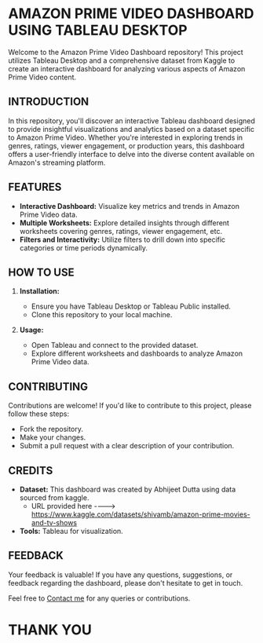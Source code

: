 # AMAZON PRIME VIDEO DASHBOARD USING TABLEAU DESKTOP

Welcome to the Amazon Prime Video Dashboard repository! This project utilizes Tableau Desktop and a comprehensive dataset from Kaggle to create an interactive dashboard for analyzing various aspects of Amazon Prime Video content.

## INTRODUCTION

In this repository, you'll discover an interactive Tableau dashboard designed to provide insightful visualizations and analytics based on a dataset specific to Amazon Prime Video. Whether you're interested in exploring trends in genres, ratings, viewer engagement, or production years, this dashboard offers a user-friendly interface to delve into the diverse content available on Amazon's streaming platform.

## FEATURES

- **Interactive Dashboard:** Visualize key metrics and trends in Amazon Prime Video data.
- **Multiple Worksheets:** Explore detailed insights through different worksheets covering genres, ratings, viewer engagement, etc.
- **Filters and Interactivity:** Utilize filters to drill down into specific categories or time periods dynamically.

## HOW TO USE

1. **Installation:**
    - Ensure you have Tableau Desktop or Tableau Public installed.
    - Clone this repository to your local machine.

2. **Usage:**
    - Open Tableau and connect to the provided dataset.
    - Explore different worksheets and dashboards to analyze Amazon Prime Video data.

## CONTRIBUTING

Contributions are welcome! If you'd like to contribute to this project, please follow these steps:
- Fork the repository.
- Make your changes.
- Submit a pull request with a clear description of your contribution.

## CREDITS

- **Dataset:** This dashboard was created by Abhijeet Dutta using data sourced from kaggle.
   - URL provided here ----> https://www.kaggle.com/datasets/shivamb/amazon-prime-movies-and-tv-shows
- **Tools:** Tableau for visualization.

## FEEDBACK

Your feedback is valuable! If you have any questions, suggestions, or feedback regarding the dashboard, please don't hesitate to get in touch.

Feel free to [Contact me](mailto:theabhijeet10@gmail.com) for any queries or contributions.

# THANK YOU
